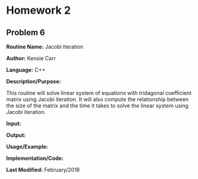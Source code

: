 # Homework 2
## Problem 6
**Routine Name:**           Jacobi Iteration

**Author:** Kensie Carr

**Language:** C++

**Description/Purpose:** 

This routine will solve linear system of equations with tridagonal coefficient matrix using Jacobi iteration. It will also compute the relationship between the size of the matrix and the time it takes to solve the linear system using Jacobi iteration.


**Input:**


**Output:** 


**Usage/Example:**


**Implementation/Code:** 

**Last Modified:** February/2018